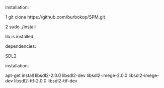 

<p>installation:</p>
<p>    1 git clone https://github.com/burbokop/SPM.git</p>
<p>    2 sudo ./install</p>
<p>lib is installed</p>
<p></p>
<p>dependencies:</p>
<p>    SDL2</p>
<p>    installation:</p>
<p>        apt-get install libsdl2-2.0.0 libsdl2-dev libsdl2-imege-2.0.0 libsdl2-imege-dev libsdl2-ttf-2.0.0 libsdl2-ttf-dev</p>
